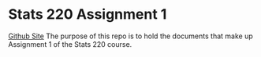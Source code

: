 # Stats 220 Assignment 1
[Github Site](https://theboakey.github.io/stats220/)
The purpose of this repo is to hold the documents that make up Assignment 1 of the Stats 220 course. 
